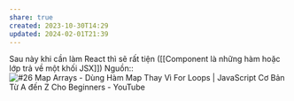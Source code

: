 ```yaml
---
share: true
created: 2023-10-30T14:29
updated: 2024-02-01T21:39
---
```

Sau này khi cần làm React thì sẽ rất tiện ([[Component là những hàm hoặc lớp trả về một khối JSX]]) 
Nguồn:: ![#26 Map Arrays - Dùng Hàm Map Thay Vì For Loops | JavaScript Cơ Bản Từ A đến Z Cho Beginners - YouTube](https://youtu.be/2oyyugWmGMk?si=D2Z6kXOTWegDLElg&t=460)